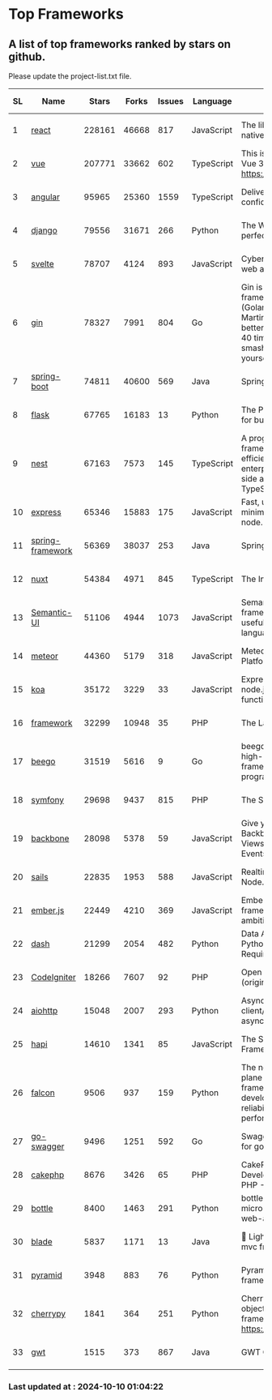 # Top Frameworks
## A list of top frameworks ranked by stars on github.  
Please update the project-list.txt file.

| SL| Name  | Stars| Forks| Issues | Language | Description | Last Commit |
| --| ------| -----| ---- | ------ | -------- | ----------- | ----------- |
| 1 | [react](https://github.com/facebook/react) | 228161 | 46668 | 817 | JavaScript | The library for web and native user interfaces. | 2024-10-09 20:46:35 |
| 2 | [vue](https://github.com/vuejs/vue) | 207771 | 33662 | 602 | TypeScript | This is the repo for Vue 2. For Vue 3, go to https://github.com/vuejs/core | 2024-06-14 12:52:12 |
| 3 | [angular](https://github.com/angular/angular) | 95965 | 25360 | 1559 | TypeScript | Deliver web apps with confidence 🚀 | 2024-10-09 16:24:36 |
| 4 | [django](https://github.com/django/django) | 79556 | 31671 | 266 | Python | The Web framework for perfectionists with deadlines. | 2024-10-09 14:46:26 |
| 5 | [svelte](https://github.com/sveltejs/svelte) | 78707 | 4124 | 893 | JavaScript | Cybernetically enhanced web apps | 2024-10-09 19:45:36 |
| 6 | [gin](https://github.com/gin-gonic/gin) | 78327 | 7991 | 804 | Go | Gin is a HTTP web framework written in Go (Golang). It features a Martini-like API with much better performance -- up to 40 times faster. If you need smashing performance, get yourself some Gin. | 2024-09-21 15:24:18 |
| 7 | [spring-boot](https://github.com/spring-projects/spring-boot) | 74811 | 40600 | 569 | Java | Spring Boot | 2024-10-09 18:13:04 |
| 8 | [flask](https://github.com/pallets/flask) | 67765 | 16183 | 13 | Python | The Python micro framework for building web applications. | 2024-09-01 16:04:14 |
| 9 | [nest](https://github.com/nestjs/nest) | 67163 | 7573 | 145 | TypeScript | A progressive Node.js framework for building efficient, scalable, and enterprise-grade server-side applications with TypeScript/JavaScript 🚀 | 2024-10-09 07:08:13 |
| 10 | [express](https://github.com/expressjs/express) | 65346 | 15883 | 175 | JavaScript | Fast, unopinionated, minimalist web framework for node. | 2024-10-09 19:40:05 |
| 11 | [spring-framework](https://github.com/spring-projects/spring-framework) | 56369 | 38037 | 253 | Java | Spring Framework | 2024-10-09 16:10:07 |
| 12 | [nuxt](https://github.com/nuxt/nuxt) | 54384 | 4971 | 845 | TypeScript | The Intuitive Vue Framework. | 2024-10-09 13:57:54 |
| 13 | [Semantic-UI](https://github.com/Semantic-Org/Semantic-UI) | 51106 | 4944 | 1073 | JavaScript | Semantic is a UI component framework based around useful principles from natural language. | 2023-01-11 17:05:32 |
| 14 | [meteor](https://github.com/meteor/meteor) | 44360 | 5179 | 318 | JavaScript | Meteor, the JavaScript App Platform | 2024-10-08 12:47:02 |
| 15 | [koa](https://github.com/koajs/koa) | 35172 | 3229 | 33 | JavaScript | Expressive middleware for node.js using ES2017 async functions | 2024-08-31 18:23:31 |
| 16 | [framework](https://github.com/laravel/framework) | 32299 | 10948 | 35 | PHP | The Laravel Framework. | 2024-10-09 14:23:44 |
| 17 | [beego](https://github.com/beego/beego) | 31519 | 5616 | 9 | Go | beego is an open-source, high-performance web framework for the Go programming language. | 2024-10-06 06:45:59 |
| 18 | [symfony](https://github.com/symfony/symfony) | 29698 | 9437 | 815 | PHP | The Symfony PHP framework | 2024-10-09 15:50:55 |
| 19 | [backbone](https://github.com/jashkenas/backbone) | 28098 | 5378 | 59 | JavaScript | Give your JS App some Backbone with Models, Views, Collections, and Events | 2024-09-02 12:55:04 |
| 20 | [sails](https://github.com/balderdashy/sails) | 22835 | 1953 | 588 | JavaScript | Realtime MVC Framework for Node.js | 2024-09-17 15:56:43 |
| 21 | [ember.js](https://github.com/emberjs/ember.js) | 22449 | 4210 | 369 | JavaScript | Ember.js - A JavaScript framework for creating ambitious web applications | 2024-09-30 18:21:41 |
| 22 | [dash](https://github.com/plotly/dash) | 21299 | 2054 | 482 | Python | Data Apps & Dashboards for Python. No JavaScript Required. | 2024-10-09 13:33:21 |
| 23 | [CodeIgniter](https://github.com/bcit-ci/CodeIgniter) | 18266 | 7607 | 92 | PHP | Open Source PHP Framework (originally from EllisLab) | 2024-03-20 03:51:42 |
| 24 | [aiohttp](https://github.com/aio-libs/aiohttp) | 15048 | 2007 | 293 | Python | Asynchronous HTTP client/server framework for asyncio and Python | 2024-10-09 10:26:14 |
| 25 | [hapi](https://github.com/hapijs/hapi) | 14610 | 1341 | 85 | JavaScript | The Simple, Secure Framework Developers Trust | 2024-07-04 00:48:01 |
| 26 | [falcon](https://github.com/falconry/falcon) | 9506 | 937 | 159 | Python | The no-magic web data plane API and microservices framework for Python developers, with a focus on reliability, correctness, and performance at scale. | 2024-10-09 16:49:29 |
| 27 | [go-swagger](https://github.com/go-swagger/go-swagger) | 9496 | 1251 | 592 | Go | Swagger 2.0 implementation for go | 2024-09-27 16:28:57 |
| 28 | [cakephp](https://github.com/cakephp/cakephp) | 8676 | 3426 | 65 | PHP | CakePHP: The Rapid Development Framework for PHP - Official Repository | 2024-10-09 14:00:32 |
| 29 | [bottle](https://github.com/bottlepy/bottle) | 8400 | 1463 | 291 | Python | bottle.py is a fast and simple micro-framework for python web-applications. | 2024-10-01 08:30:13 |
| 30 | [blade](https://github.com/lets-blade/blade) | 5837 | 1171 | 13 | Java | :rocket: Lightning fast and elegant mvc framework for Java8 | 2024-06-17 01:05:35 |
| 31 | [pyramid](https://github.com/Pylons/pyramid) | 3948 | 883 | 76 | Python | Pyramid - A Python web framework | 2024-06-10 16:09:42 |
| 32 | [cherrypy](https://github.com/cherrypy/cherrypy) | 1841 | 364 | 251 | Python | CherryPy is a pythonic, object-oriented HTTP framework.      https://cherrypy.dev | 2024-08-31 10:29:14 |
| 33 | [gwt](https://github.com/gwtproject/gwt) | 1515 | 373 | 867 | Java | GWT Open Source Project | 2024-10-09 20:17:46 |

### Last updated at : 2024-10-10 01:04:22
